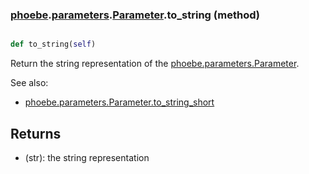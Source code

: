 ### [phoebe](phoebe.md).[parameters](phoebe.parameters.md).[Parameter](phoebe.parameters.Parameter.md).to_string (method)


```py

def to_string(self)

```



Return the string representation of the [phoebe.parameters.Parameter](phoebe.parameters.Parameter.md).

See also:
* [phoebe.parameters.Parameter.to_string_short](phoebe.parameters.Parameter.to_string_short.md)

Returns
-------
* (str): the string representation

